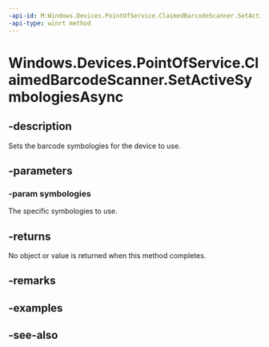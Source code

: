 ```yaml
---
-api-id: M:Windows.Devices.PointOfService.ClaimedBarcodeScanner.SetActiveSymbologiesAsync(Windows.Foundation.Collections.IIterable{System.UInt32})
-api-type: winrt method
---
```


<!-- Method syntax
public Windows.Foundation.IAsyncAction SetActiveSymbologiesAsync(Windows.Foundation.Collections.IIterable<System.UInt32> symbologies)
-->

# Windows.Devices.PointOfService.ClaimedBarcodeScanner.SetActiveSymbologiesAsync

## -description
Sets the barcode symbologies for the device to use.

## -parameters
### -param symbologies
The specific symbologies to use.

## -returns
No object or value is returned when this method completes.

## -remarks

## -examples

## -see-also
